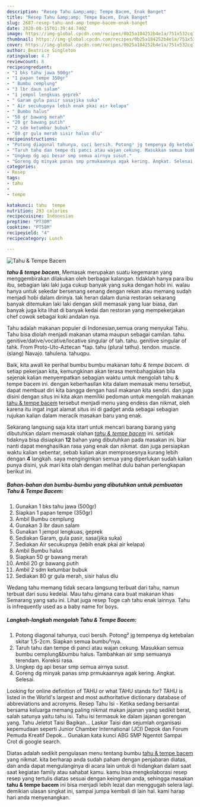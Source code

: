 ```yaml
---
description: "Resep Tahu &amp;amp; Tempe Bacem, Enak Banget"
title: "Resep Tahu &amp;amp; Tempe Bacem, Enak Banget"
slug: 2687-resep-tahu-and-amp-tempe-bacem-enak-banget
date: 2020-08-15T01:39:44.740Z
image: https://img-global.cpcdn.com/recipes/0b25a184252b4e1a/751x532cq70/tahu-tempe-bacem-foto-resep-utama.jpg
thumbnail: https://img-global.cpcdn.com/recipes/0b25a184252b4e1a/751x532cq70/tahu-tempe-bacem-foto-resep-utama.jpg
cover: https://img-global.cpcdn.com/recipes/0b25a184252b4e1a/751x532cq70/tahu-tempe-bacem-foto-resep-utama.jpg
author: Beatrice Singleton
ratingvalue: 4.7
reviewcount: 8
recipeingredient:
- "1 bks tahu jawa 500gr"
- "1 papan tempe 350gr"
- " Bumbu cemplung"
- "3 lbr daun salam"
- "1 jempol lengkuas geprek"
- " Garam gula pasir sasajika suka"
- " Air secukupnya lebih enak pkai air kelapa"
- " Bumbu halus"
- "50 gr bawang merah"
- "20 gr bawang putih"
- "2 sdm ketumbar bubuk"
- "80 gr gula merah sisir halus dlu"
recipeinstructions:
- "Potong diagonal tahunya, cuci bersih. Potong² jg tempenya dg ketebalan skitar 1,5-2cm. Siapkan semua bumbu²nya."
- "Taruh tahu dan tempe di panci atau wajan cekung. Masukkan semua bumbu cemplung&amp;bumbu halus. Tambahkan air smp semuanya terendam. Koreksi rasa."
- "Ungkep dg api besar smp semua airnya susut."
- "Goreng dg minyak panas smp prmukaannya agak kering. Angkat. Selesai."
categories:
- Resep
tags:
- tahu
- 
- tempe

katakunci: tahu  tempe 
nutrition: 293 calories
recipecuisine: Indonesian
preptime: "PT30M"
cooktime: "PT58M"
recipeyield: "4"
recipecategory: Lunch

---
```



![Tahu &amp; Tempe Bacem](https://img-global.cpcdn.com/recipes/0b25a184252b4e1a/751x532cq70/tahu-tempe-bacem-foto-resep-utama.jpg)

<b><i>tahu &amp; tempe bacem</i></b>, Memasak merupakan suatu kegemaran yang menggembirakan dilakukan oleh berbagai kalangan. tidaklah hanya para ibu ibu, sebagian laki laki juga cukup banyak yang suka dengan hobi ini. walau hanya untuk sekedar bersenang senang dengan rekan atau memang sudah menjadi hobi dalam dirinya. tak heran dalam dunia restoran sekarang banyak ditemukan laki laki dengan skill memasak yang luar biasa, dan banyak juga kita lihat di banyak kedai dan restoran yang mempekerjakan chef cowok sebagai koki andalan nya.

Tahu adalah makanan populer di Indonesian,semua orang menyukai Tahu. Tahu bisa diolah menjadi makanan utama maupun sebagai camilan. tahu. genitive/dative/vocative/locative singular of tah. tahu. genitive singular of tahk. From Proto-Uto-Aztecan *tap. tahu (plural tathu). tendon. muscle. (slang) Navajo. tahulena. tahuqpu.

Baik, kita awali ke perihal bumbu bumbu makanan <i>tahu &amp; tempe bacem</i>. di setiap pekerjaan kita, kemungkinan akan terasa membahagiakan bila sejenak kalian menyempatkan sebagian waktu untuk mengolah tahu &amp; tempe bacem ini. dengan keberhasilan kita dalam memasak menu tersebut, dapat membuat diri kita bangga dengan hasil makanan kita sendiri. dan juga disini dengan situs ini kita akan memiliki pedoman untuk mengolah makanan <u>tahu &amp; tempe bacem</u> tersebut menjadi menu yang endess dan nikmat, oleh karena itu ingat ingat alamat situs ini di gadget anda sebagai sebagian rujukan kalian dalam meracik masakan baru yang enak.


Sekarang langsung saja kita start untuk mencari barang barang yang dibutuhkan dalam memasak olahan <u><i>tahu &amp; tempe bacem</i></u> ini. setidak tidaknya bisa disiapkan <b>12</b> bahan yang dibutuhkan pada masakan ini. biar nanti dapat menghasilkan rasa yang enak dan nikmat. dan juga persiapkan waktu kalian sebentar, sebab kalian akan memprosesnya kurang lebih dengan <b>4</b> langkah. saya menginginkan semua yang diperlukan sudah kalian punya disini, yuk mari kita olah dengan melihat dulu bahan perlengkapan berikut ini.

<!--inarticleads1-->

##### Bahan-bahan dan bumbu-bumbu yang dibutuhkan untuk pembuatan Tahu &amp; Tempe Bacem:

1. Gunakan 1 bks tahu jawa (500gr)
1. Siapkan 1 papan tempe (350gr)
1. Ambil  Bumbu cemplung
1. Gunakan 3 lbr daun salam
1. Gunakan 1 jempol lengkuas, geprek
1. Sediakan  Garam, gula pasir, sasa(jika suka)
1. Sediakan  Air secukupnya (lebih enak pkai air kelapa)
1. Ambil  Bumbu halus
1. Siapkan 50 gr bawang merah
1. Ambil 20 gr bawang putih
1. Ambil 2 sdm ketumbar bubuk
1. Sediakan 80 gr gula merah, sisir halus dlu


Wedang tahu memang tidak secara langsung terbuat dari tahu, namun terbuat dari susu kedelai. Mau tahu gimana cara buat makanan khas Semarang yang satu ini. Lihat juga resep Toge cah tahu enak lainnya. Tahu is infrequently used as a baby name for boys. 

<!--inarticleads2-->

##### Langkah-langkah mengolah Tahu &amp; Tempe Bacem:

1. Potong diagonal tahunya, cuci bersih. Potong² jg tempenya dg ketebalan skitar 1,5-2cm. Siapkan semua bumbu²nya.
1. Taruh tahu dan tempe di panci atau wajan cekung. Masukkan semua bumbu cemplung&amp;bumbu halus. Tambahkan air smp semuanya terendam. Koreksi rasa.
1. Ungkep dg api besar smp semua airnya susut.
1. Goreng dg minyak panas smp prmukaannya agak kering. Angkat. Selesai.


Looking for online definition of TAHU or what TAHU stands for? TAHU is listed in the World&#39;s largest and most authoritative dictionary database of abbreviations and acronyms. Resep Tahu Isi - Ketika sedang bersantai bersama keluarga memang paling nikmat makan jajanan yang sedikit berat, salah satunya yaitu tahu isi. Tahu isi termasuk ke dalam jajanan gorengan yang. Tahu Jeletot Taisi Bagikan… Laskar Taisi dan sejumlah organisasi kepemudaan seperti Junior Chamber International (JCI) Depok dan Forum Pemuda Kreatif Depok… Gunakan kata kunci ABG SMP Ngentot Sampai Crot di google search. 

Diatas adalah sedikit pengulasan menu tentang bumbu <u>tahu &amp; tempe bacem</u> yang nikmat. kita berharap anda sudah paham dengan penjabaran diatas, dan anda dapat mengulanginya di acara lain untuk di hidangkan dalam saat saat kegiatan family atau sahabat kamu. kamu bisa mengkolaborasi resep resep yang tertulis diatas sesuai dengan keinginan anda, sehingga masakan <b>tahu &amp; tempe bacem</b> ini bisa menjadi lebih lezat dan menggugah selera lagi. demikian ulasan singkat ini, sampai jumpa kembali di lain hal. kami harap hari anda menyenangkan.
